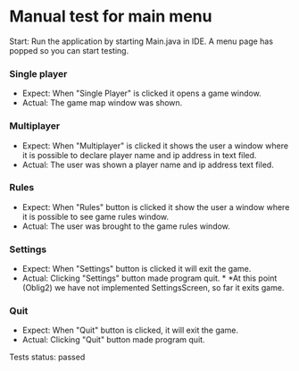 # Manual test for main menu

Start: Run the application by starting Main.java in IDE. 
	A menu page has popped so you can start testing.

### Single player
 - Expect: When "Single Player" is clicked it opens a game window.
 - Actual: The game map window was shown.
 
### Multiplayer
 - Expect: When "Multiplayer" is clicked it shows the user a window where it is possible to 		        declare player name and ip address in text filed.
 - Actual: The user was shown a player name and ip address text filed.

### Rules
 - Expect: When "Rules" button is clicked it show the user a window where it is possible to see game rules window.
 - Actual: The user was brought to the game rules window.

### Settings
 - Expect: When "Settings" button is clicked it will exit the game.
 - Actual: Clicking "Settings" button made program quit. *
 *At this point (Oblig2) we have not implemented SettingsScreen, so far it exits game.

### Quit
 - Expect: When "Quit" button is clicked, it will exit the game.
 - Actual: Clicking "Quit" button made program quit. 



Tests status: passed
